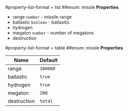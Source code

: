 #property-list-format = list
<a name="missle"></a>
##enum: missle
**Properties**

- range <code>number</code> - missile range  
- ballastic <code>boolean</code> - ballasitic  
- hydrogen   
- megaton <code>number</code> - number of megatons  
- destruction   



#property-list-format = table
<a name="missle"></a>
##enum: missle
**Properties**

| Name | Default |
| --- | --- |
| range | `100000` | 
| ballastic | `true` | 
| hydrogen | `true` | 
| megaton | `200` | 
| destruction | `total` | 


